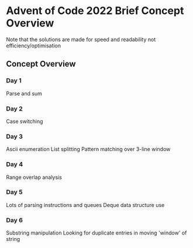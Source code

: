 # Advent of Code 2022 Brief Concept Overview
Note that the solutions are made for speed and readability not efficiency/optimisation

## Concept Overview
### Day 1
Parse and sum

### Day 2
Case switching

### Day 3
Ascii enumeration
List splitting
Pattern matching over 3-line window

### Day 4
Range overlap analysis

### Day 5
Lots of parsing instructions and queues
Deque data structure use

### Day 6
Substring manipulation
Looking for duplicate entries in moving 'window' of string
